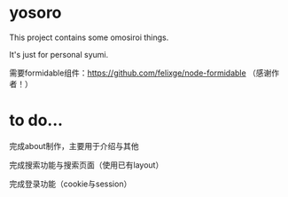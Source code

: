 # yosoro

This project contains some omosiroi things.

It's just for personal syumi.

需要formidable组件：https://github.com/felixge/node-formidable （感谢作者！）

# to do...

完成about制作，主要用于介绍与其他

完成搜索功能与搜索页面（使用已有layout）

完成登录功能（cookie与session）